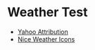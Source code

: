 # Weather Test

* [Yahoo Attribution](https://developer.yahoo.com/attribution/)
* [Nice Weather Icons](https://github.com/erikflowers/weather-icons)
